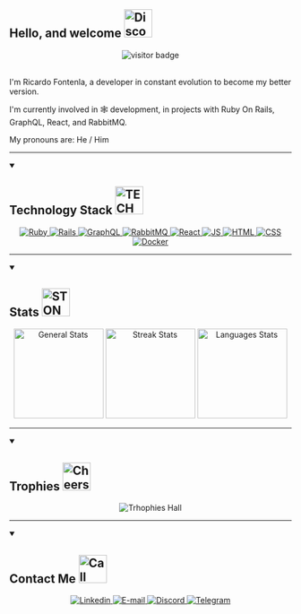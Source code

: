 <h2 id="title">Hello, and welcome <img alt="Disco Cat!" src="https://media.tenor.com/P-8ZvqnS4AwAAAAC/dancing-cat-dancing-kitten.gif" width="50"></h2>

<div id="badges" align="center">
  <img alt="visitor badge" src="https://komarev.com/ghpvc/?username=ricfontenla&label=PROFILE+VISITS&color=7f3ace&style=for-the-badge"/>
</div>

<br/>

<div id="description">
  <p>I'm Ricardo Fontenla, a developer in constant evolution to become my better version.<p>
  <p>I'm currently involved in 🕸️ development, in projects with Ruby On Rails, GraphQL, React, and RabbitMQ.</p>
  <p>My pronouns are: He / Him</p>
</div>

---

<details open>
  <summary>
    <h2 id="subtitle1">
      Technology Stack <img alt="TECHNOLOGY!" src="https://media.giphy.com/media/JYZWs0UkzK2WKBoCUM/giphy.gif" width="50">
    </h2>
  </summary>

  <div id="technology" align="center">
    <a href="https://www.ruby-lang.org/en/">
      <img alt="Ruby" src="https://img.shields.io/badge/ruby-%23CC342D.svg?style=for-the-badge&logo=ruby&logoColor=white"/>
    </a>
    <a href="https://rubyonrails.org/">
      <img alt="Rails" src="https://img.shields.io/badge/rails-%23CC0000.svg?style=for-the-badge&logo=ruby-on-rails&logoColor=white"/>
    </a>
    <a href="https://graphql.org/">
      <img alt="GraphQL" src="https://img.shields.io/badge/-GraphQL-E10098?style=for-the-badge&logo=graphql&logoColor=white"/>
    </a>
    <a href="https://www.rabbitmq.com/">
      <img alt="RabbitMQ" src="https://img.shields.io/badge/Rabbitmq-FF6600?style=for-the-badge&logo=rabbitmq&logoColor=white"/>
    </a>
    <a href="https://reactjs.org/ ">
      <img alt="React" src="https://img.shields.io/badge/react-%2320232a.svg?style=for-the-badge&logo=react&logoColor=%2361DAFB"/>
    </a>
    <a href="https://developer.mozilla.org/en-US/docs/Web/JavaScript">
      <img alt="JS" src="https://img.shields.io/badge/javascript-%23323330.svg?style=for-the-badge&logo=javascript&logoColor=%23F7DF1E"/>
    </a>
    <a href="https://www.w3schools.com/html/">
      <img alt="HTML" src="https://img.shields.io/badge/html5-%23E34F26.svg?style=for-the-badge&logo=html5&logoColor=white"/>
    </a>
    <a href="https://www.w3schools.com/css/">
      <img alt="CSS" src="https://img.shields.io/badge/css3-%231572B6.svg?style=for-the-badge&logo=css3&logoColor=white"/>
    </a>
    <a href="https://www.docker.com/">
      <img alt="Docker" src="https://img.shields.io/badge/docker-%230db7ed.svg?style=for-the-badge&logo=docker&logoColor=white"/>
    </a>
  </div>
</details>

---

<details open>
  <summary>
    <h2 id="subtitle2">
      Stats <img alt="STONKS!!!" src="https://media.giphy.com/media/YnkMcHgNIMW4Yfmjxr/giphy.gif" width="50">
    </h2>
  </summary>

  <div id="stats" align="center">
    <img alt="General Stats" height="160px" src="https://ric-fontenla-github-readme-stats.vercel.app/api?username=ricfontenla&show_icons=true&include_all_commits=true&count_private=true&theme=midnight-purple"/>
    <img alt="Streak Stats" height="160px" src="https://github-readme-streak-stats.herokuapp.com?user=ricfontenla&theme=midnight-purple&hide_border=false&fire=DD2727"/>
    <img alt="Languages Stats" height="160px" src="https://ric-fontenla-github-readme-stats.vercel.app/api/top-langs/?username=ricfontenla&layout=compact&theme=midnight-purple"/>
  </div>
</details>

---

<details open>
  <summary>
    <h2 id="subtitle3">
      Trophies <img alt="Cheers!" src="https://media.giphy.com/media/14cDsqOkks6O8U/giphy.gif" width="50">
    </h2>
  </summary>

  <div id="trophies" align="center">
    <img alt="Trhophies Hall" src="https://github-profile-trophy.vercel.app/?username=ricfontenla&theme=discord&no-bg=true&no-frame=true"/>
  </div>
</details>  

---

<details open>
  <summary>
    <h2 id="subtitle4">
      Contact Me <img alt="Call me maybe" src="https://media.giphy.com/media/KZe6AUvEcZhvxvr2y5/giphy.gif" width="50">
    </h2>
  </summary>

<div id="social" align="center">
  <a href="https://www.linkedin.com/in/ricardo-fontenla/">
    <img alt="Linkedin" src="https://img.shields.io/badge/-Ricardo_Fontenla-blue?style=for-the-badge&logo=Linkedin&logoColor=white&link=https://www.linkedin.com/in/ritik-rawal-698a18142/"/>
  </a>
  <a href="mailto: fontenla.ric@gmail.com">
    <img alt="E-mail" src="https://img.shields.io/badge/-fontenla.ric@gmail.com-c14438?style=for-the-badge&logo=Gmail&logoColor=white&link=mailto:fontenla.ric@gmail.com"/>
  </a>
  <a href="http://discord.com/users/280806348206243840">
    <img alt="Discord" src="https://img.shields.io/badge/-Glitch-%235865F2.svg?style=for-the-badge&logo=discord&logoColor=white"/>
  </a>
  <a href="https://t.me/Ricfontenla">
    <img alt="Telegram" src="https://img.shields.io/badge/-Ricfontenla-2CA5E0?style=for-the-badge&logo=telegram&logoColor=white"/>
  </a>
</div>

